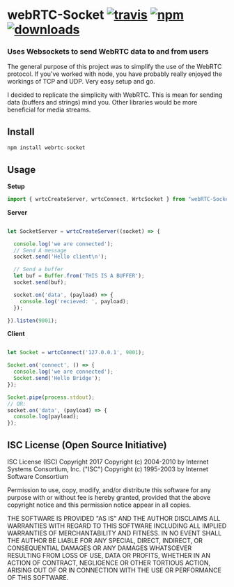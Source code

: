 # webRTC-Socket [![travis][travis-image]][travis-url] [![npm][npm-image]][npm-url] [![downloads][downloads-image]][downloads-url]

  [travis-image]: https://travis-ci.org/CraigglesO/webRTC-Socket.svg?branch=master
  [travis-url]: https://travis-ci.org/CraigglesO/webRTC-Socket
  [npm-image]: https://img.shields.io/npm/v/webrtc-socket.svg
  [npm-url]: https://npmjs.org/package/webrtc-socket
  [downloads-image]: https://img.shields.io/npm/dm/webrtc-socket.svg
  [downloads-url]: https://npmjs.org/package/webrtc-socket

### Uses Websockets to send WebRTC data to and from users

  The general purpose of this project was to simplify the use of the WebRTC protocol. If you've worked with node, you have probably really enjoyed the workings of TCP and UDP. Very easy setup and go.

  I decided to replicate the simplicity with WebRTC. This is mean for sending data (buffers and strings) mind you. Other libraries would be more beneficial for media streams.

## Install

  ``` typescript
  npm install webrtc-socket
  ```

## Usage

  **Setup**
  ``` typescript
import { wrtcCreateServer, wrtcConnect, WrtcSocket } from "webRTC-Socket";

```

  **Server**
``` typescript

let SocketServer = wrtcCreateServer((socket) => {

  console.log('we are connected');
  // Send A message
  socket.send('Hello client\n');

  // Send a buffer
  let buf = Buffer.from('THIS IS A BUFFER');
  socket.send(buf);

  socket.on('data', (payload) => {
    console.log('recieved: ', payload);
  });

}).listen(9001);

  ```

  **Client**
``` typescript

let Socket = wrtcConnect('127.0.0.1', 9001);

Socket.on('connect', () => {
  console.log('we are connected');
  Socket.send('Hello Bridge');
});

Socket.pipe(process.stdout);
// OR:
socket.on('data', (payload) => {
  console.log(payload);
});

  ```

## ISC License (Open Source Initiative)

  ISC License (ISC)
  Copyright 2017 <CraigglesO>
  Copyright (c) 2004-2010 by Internet Systems Consortium, Inc. ("ISC")
  Copyright (c) 1995-2003 by Internet Software Consortium


  Permission to use, copy, modify, and/or distribute this software for any purpose with or without fee is hereby granted, provided that the above copyright notice and this permission notice appear in all copies.

  THE SOFTWARE IS PROVIDED "AS IS" AND THE AUTHOR DISCLAIMS ALL WARRANTIES WITH REGARD TO THIS SOFTWARE INCLUDING ALL IMPLIED WARRANTIES OF MERCHANTABILITY AND FITNESS. IN NO EVENT SHALL THE AUTHOR BE LIABLE FOR ANY SPECIAL, DIRECT, INDIRECT, OR CONSEQUENTIAL DAMAGES OR ANY DAMAGES WHATSOEVER RESULTING FROM LOSS OF USE, DATA OR PROFITS, WHETHER IN AN ACTION OF CONTRACT, NEGLIGENCE OR OTHER TORTIOUS ACTION, ARISING OUT OF OR IN CONNECTION WITH THE USE OR PERFORMANCE OF THIS SOFTWARE.
